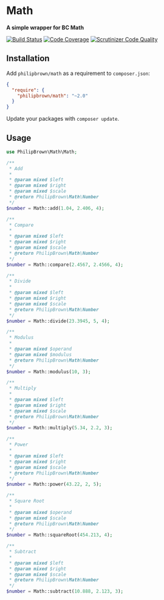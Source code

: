 # Math
**A simple wrapper for BC Math**

[![Build Status](https://travis-ci.org/philipbrown/math.png?branch=master)](https://travis-ci.org/philipbrown/math)
[![Code Coverage](https://scrutinizer-ci.com/g/philipbrown/math/badges/coverage.png?b=master)](https://scrutinizer-ci.com/g/philipbrown/math/?branch=master)
[![Scrutinizer Code Quality](https://scrutinizer-ci.com/g/philipbrown/math/badges/quality-score.png?b=master)](https://scrutinizer-ci.com/g/philipbrown/math/?branch=master)

## Installation
Add `philipbrown/math` as a requirement to `composer.json`:

```json
{
  "require": {
    "philipbrown/math": "~2.0"
  }
}
```
Update your packages with `composer update`.

## Usage
```php
use PhilipBrown\Math\Math;

/**
 * Add
 *
 * @param mixed $left
 * @param mixed $right
 * @param mixed $scale
 * @return PhilipBrown\Math\Number
 */
$number = Math::add(1.04, 2.406, 4);

/**
 * Compare
 *
 * @param mixed $left
 * @param mixed $right
 * @param mixed $scale
 * @return PhilipBrown\Math\Number
 */
$number = Math::compare(2.4567, 2.4566, 4);

/**
 * Divide
 *
 * @param mixed $left
 * @param mixed $right
 * @param mixed $scale
 * @return PhilipBrown\Math\Number
 */
$number = Math::divide(23.3945, 5, 4);

/**
 * Modulus
 *
 * @param mixed $operand
 * @param mixed $modulus
 * @return PhilipBrown\Math\Number
 */
$number = Math::modulus(10, 3);

/**
 * Multiply
 *
 * @param mixed $left
 * @param mixed $right
 * @param mixed $scale
 * @return PhilipBrown\Math\Number
 */
$number = Math::multiply(5.34, 2.2, 3);

/**
 * Power
 *
 * @param mixed $left
 * @param mixed $right
 * @param mixed $scale
 * @return PhilipBrown\Math\Number
 */
$number = Math::power(43.22, 2, 5);

/**
 * Square Root
 *
 * @param mixed $operand
 * @param mixed $scale
 * @return PhilipBrown\Math\Number
 */
$number = Math::squareRoot(454.213, 4);

/**
 * Subtract
 *
 * @param mixed $left
 * @param mixed $right
 * @param mixed $scale
 * @return PhilipBrown\Math\Number
 */
$number = Math::subtract(10.888, 2.123, 3);
```

